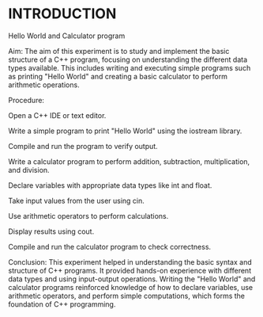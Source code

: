 # INTRODUCTION

Hello World and Calculator program

Aim: The aim of this experiment is to study and implement the basic structure of a C++ program, focusing on understanding the different data types available. This includes writing and executing simple programs such as printing "Hello World" and creating a basic calculator to perform arithmetic operations.

Procedure:

Open a C++ IDE or text editor.

Write a simple program to print "Hello World" using the iostream library.

Compile and run the program to verify output.

Write a calculator program to perform addition, subtraction, multiplication, and division.

Declare variables with appropriate data types like int and float.

Take input values from the user using cin.

Use arithmetic operators to perform calculations.

Display results using cout.

Compile and run the calculator program to check correctness.

Conclusion: This experiment helped in understanding the basic syntax and structure of C++ programs. It provided hands-on experience with different data types and using input-output operations. Writing the "Hello World" and calculator programs reinforced knowledge of how to declare variables, use arithmetic operators, and perform simple computations, which forms the foundation of C++ programming.
